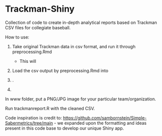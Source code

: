 # Trackman-Shiny
Collection of code to create in-depth analytical reports based on Trackman CSV files for collegiate baseball.

How to use:

1) Take original Trackman data in csv format, and run it through preprocessing.Rmd
     - This will
2) Load the csv output by preprocessing.Rmd into

3) .

4) 

In www folder, put a PNG/JPG image for your particular team/organization.


Run trackmanreport.R with the cleaned CSV.

Code inspiration is credit to: https://github.com/sambornstein/Simple-Sabermetrics/tree/main - we expanded upon the formatting and ideas present in this code base to develop our unique Shiny app.
